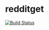 redditget
=========
[![Build Status](https://travis-ci.org/juanchosaravia/redditget.svg?branch=master)](https://travis-ci.org/juanchosaravia/redditget)
